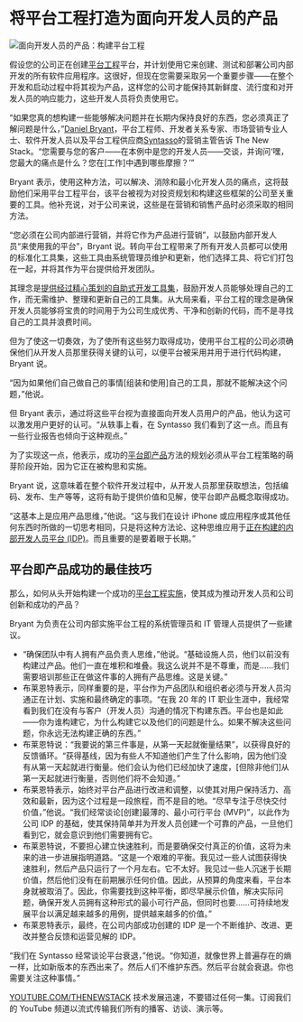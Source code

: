 # 将平台工程打造为面向开发人员的产品

![面向开发人员的产品：构建平台工程](https://cdn.thenewstack.io/media/2024/08/4369a762-philip-oroni-odftpbn0spm-unsplash-1024x683.jpg)

假设您的公司正在创建[平台工程](https://thenewstack.io/platform-engineering/)平台，并计划使用它来创建、测试和部署公司内部开发的所有软件应用程序。这很好，但现在您需要采取另一个重要步骤——在整个开发和启动过程中将其视为产品，这样您的公司才能保持其新鲜度、流行度和对开发人员的响应能力，这些开发人员将负责使用它。

“如果您真的想构建一些能够解决问题并在长期内保持良好的东西，您必须真正了解问题是什么，”[Daniel Bryant](https://www.linkedin.com/in/danielbryantuk/)，平台工程师、开发者关系专家、市场营销专业人士、软件开发人员以及平台工程供应商[Syntasso](https://www.syntasso.io/)的营销主管告诉 The New Stack。“您需要与您的客户——在本例中是您的开发人员——交谈，并询问‘嘿，您最大的痛点是什么？您在[工作]中遇到哪些摩擦？’”

Bryant 表示，使用这种方法，可以解决、消除和最小化开发人员的痛点，这将鼓励他们采用平台工程平台，该平台被视为对投资规划和构建这些框架的公司至关重要的工具。他补充说，对于公司来说，这些是在营销和销售产品时必须采取的相同方法。

“您必须在公司内部进行营销，并将它作为产品进行营销”，以鼓励内部开发人员“来使用我的平台”，Bryant 说。转向平台工程带来了所有开发人员都可以使用的标准化工具集，这些工具由系统管理员维护和更新，他们选择工具、将它们打包在一起，并将其作为平台提供给开发团队。

其理念是[提供经过精心策划的自助式开发工具集](https://thenewstack.io/platform-engineering-it-is-all-about-the-tooling/)，鼓励开发人员能够处理自己的工作，而无需维护、整理和更新自己的工具集。从大局来看，平台工程的理念是确保开发人员能够将宝贵的时间用于为公司生成优秀、干净和创新的代码，而不是寻找自己的工具并浪费时间。

但为了使这一切奏效，为了使所有这些努力取得成功，使用平台工程的公司必须确保他们从开发人员那里获得关键的认可，以便平台被采用并用于进行代码构建，Bryant 说。

“因为如果他们自己做自己的事情[组装和使用]自己的工具，那就不能解决这个问题，”他说。

但 Bryant 表示，通过将这些平台视为直接面向开发人员用户的产品，他认为这可以激发用户更好的认可。“从轶事上看，在 Syntasso 我们看到了这一点。而且有一些行业报告也倾向于这种观点。”

为了实现这一点，他表示，成功的[平台即产品](https://thenewstack.io/platform-as-a-product-in-4-steps/)方法的规划必须从平台工程策略的萌芽阶段开始，因为它正在被构思和实施。

Bryant 说，这意味着在整个软件开发过程中，从开发人员那里获取想法，包括编码、发布、生产等等，这将有助于提供价值和见解，使平台即产品概念取得成功。

“这基本上是应用产品思维，”他说。“这与我们在设计 iPhone 或应用程序或其他任何东西时所做的一切思考相同，只是将这种方法论、这种思维应用于[正在构建的内部开发人员平台 (IDP)](https://thenewstack.io/internal-developer-platform-vs-internal-developer-portal-whats-up/)。而且重要的是要着眼于长期。”

## 平台即产品成功的最佳技巧

那么，如何从头开始构建一个成功的[平台工程实施](https://thenewstack.io/how-supabase-is-building-its-platform-engineering-strategy/)，使其成为推动开发人员和公司创新和成功的产品？

Bryant 为负责在公司内部实施平台工程的系统管理员和 IT 管理人员提供了一些建议。

- “确保团队中有人拥有产品负责人思维，”他说。“基础设施人员，他们以前没有构建过产品。他们一直在堆积和堆叠。我这么说并不是不尊重，而是……我们需要培训那些正在做这件事的人拥有产品思维。这是关键。”
- 布莱恩特表示，同样重要的是，平台作为产品团队和组织者必须与开发人员沟通正在计划、实施和最终确定的事项。“在我 20 年的 IT 职业生涯中，我经常看到我们在没有与客户（开发人员）沟通的情况下构建东西。平台也是如此——你为谁构建它，为什么构建它以及他们的问题是什么。如果不解决这些问题，你永远无法构建正确的东西。”
- 布莱恩特说：“我要说的第三件事是，从第一天起就衡量结果”，以获得良好的反馈循环。“获得基线，因为有些人不知道他们产生了什么影响，因为他们没有从第一天起就进行衡量。他们会认为他们已经加快了速度，[但除非他们]从第一天起就进行衡量，否则他们将不会知道。”
- 布莱恩特表示，始终对平台产品进行改进和调整，以使其对用户保持活力、高效和最新，因为这个过程是一段旅程，而不是目的地。“尽早专注于尽快交付价值，”他说。“我们经常谈论[创建]最薄的、最小可行平台 (MVP)”，以此作为公司 IDP 的基础，使其保持简单并为开发人员创建一个可靠的产品，一旦他们看到它，就会意识到他们需要拥有它。
- 布莱恩特说，不要担心建立快速胜利，而是要确保交付真正的价值，这将为未来的进一步进展指明道路。“这是一个艰难的平衡。我见过一些人试图获得快速胜利，然后产品只运行了一个月左右。它不太好。我见过一些人沉迷于长期价值，然后他们没有在前期展示任何价值。因此，从预算的角度来看，平台本身就被取消了。因此，你需要找到这种平衡，即尽早展示价值，解决实际问题，确保开发人员拥有这种形式的最小可行产品，但同时也要……可持续地发展平台以满足越来越多的用例，提供越来越多的价值。”
- 布莱恩特表示，最终，在公司内部成功创建的 IDP 是一个不断维护、改进、更改并整合反馈和运营见解的 IDP。

“我们在 Syntasso 经常谈论平台衰退，”他说。“你知道，就像世界上普遍存在的熵一样，比如新版本的东西出来了。然后人们不维护东西。然后平台就会衰退。你也需要关注这种事情。”

[YOUTUBE.COM/THENEWSTACK](https://youtube.com/thenewstack?sub_confirmation=1)
技术发展迅速，不要错过任何一集。订阅我们的 YouTube 频道以流式传输我们所有的播客、访谈、演示等。